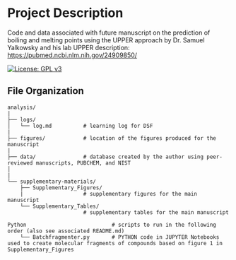 # Project Description
Code and data associated with future manuscript on the prediction of boiling and melting points using the UPPER approach by Dr. Samuel Yalkowsky and his lab
UPPER description: https://pubmed.ncbi.nlm.nih.gov/24909850/

[![License: GPL v3](https://img.shields.io/badge/License-GPLv3-blue.svg)](https://www.gnu.org/licenses/gpl-3.0)

## File Organization

    analysis/
    |
    ├── logs/
    │   └── log.md          # learning log for DSF
    |
    ├── figures/            # location of the figures produced for the manuscript
    |
    ├── data/               # database created by the author using peer-reviewed manuscripts, PUBCHEM, and NIST
    │           
    |   
    └── supplementary-materials/
        ├── Supplementary_Figures/     
        |                   # supplementary figures for the main manuscript
        └── Supplementary_Tables/      
                            # supplementary tables for the main manuscript 
    
    Python                           # scripts to run in the following order (also see associated README.md)
        └── Batchfragmenter.py       # PYTHON code in JUPYTER Notebooks used to create molecular fragments of compounds based on figure 1 in Supplementary_Figures



